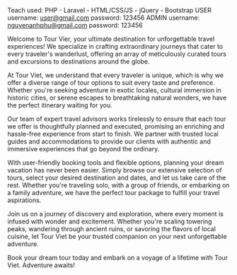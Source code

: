 Teach used: PHP - Laravel - HTML/CSS/JS - jQuery - Bootstrap
USER
username: user@gmail.com
password: 123456
ADMIN
username: nguyenanhphu@gmail.com
password: 123456

Welcome to Tour Vier, your ultimate destination for unforgettable travel experiences! We specialize in crafting extraordinary journeys that cater to every traveler's wanderlust, offering an array of meticulously curated tours and excursions to destinations around the globe.

At Tour Viet, we understand that every traveler is unique, which is why we offer a diverse range of tour options to suit every taste and preference. Whether you're seeking adventure in exotic locales, cultural immersion in historic cities, or serene escapes to breathtaking natural wonders, we have the perfect itinerary waiting for you.

Our team of expert travel advisors works tirelessly to ensure that each tour we offer is thoughtfully planned and executed, promising an enriching and hassle-free experience from start to finish. We partner with trusted local guides and accommodations to provide our clients with authentic and immersive experiences that go beyond the ordinary.

With user-friendly booking tools and flexible options, planning your dream vacation has never been easier. Simply browse our extensive selection of tours, select your desired destination and dates, and let us take care of the rest. Whether you're traveling solo, with a group of friends, or embarking on a family adventure, we have the perfect tour package to fulfill your travel aspirations.

Join us on a journey of discovery and exploration, where every moment is infused with wonder and excitement. Whether you're scaling towering peaks, wandering through ancient ruins, or savoring the flavors of local cuisine, let Tour Viet be your trusted companion on your next unforgettable adventure.

Book your dream tour today and embark on a voyage of a lifetime with Tour Viet. Adventure awaits!






